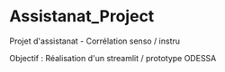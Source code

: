 # Assistanat_Project
Projet d'assistanat - Corrélation senso / instru

Objectif : Réalisation d'un streamlit / prototype ODESSA

